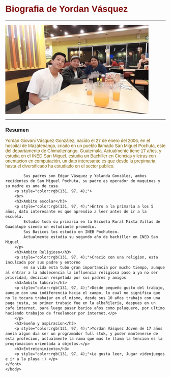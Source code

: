 <!DOCTYPE html>
<html>
    <head>
        <title>Biografia_Yordan</title>
    </head>
    <body>
        <font face="Comic Sans MS,arial">
        <h1 style="color:maroon;">Biografia de Yordan Vásquez</h1>
        <hr>
        <img src="WhatsApp Image 2023-08-28 at 3.38.02 PM.jpeg" width="450" height="280" >
        <hr>
        <h3>Resumen</h3>
        <p style="color:rgb(131, 97, 4);">
            Yordan Giovani Vásquez González, nacido el 27 de enero del 2006, en el hospital de Mazatenango, criado en un pueblo llamado San Miguel Pochuta,
            este del departamento de Chimaltenango, Guatemala.
            Actualmente tiene 17 años, y estudia en el INED San Miguel, estudia un Bachiller en Ciencias y letras con orientacion en computación, un dato interesante es que desde la prepimaria hasta el diversificado ha estudiado en el sector publico.
            
            Sus padres son Edgar Vásquez y Yolanda González, ambos recidentes de San Miguel Pochuta, su padre es operador de maquinas y su madre es ama de casa.
        <p style="color:rgb(131, 97, 4);">
        <br>
        <h3>Ambito escolar</h3>
        <p style="color:rgb(131, 97, 4);">Entro a la primaria a los 5 años, dato interesante es que aprendio a leer antes de ir a la escuela.
            Estudio toda su primaria en la Escuela Rural Mixta Villas de Guadalupe siendo un estudiante promedio.
            Sus Basicos los estudio en INEB Pochuteco.
            Actualmente estudia su segundo año de bachiller en INED San Miguel.
        </p>
        <h3>Ambito Religioso</h3>
        <p style="color:rgb(131, 97, 4);">Crecio con una religion, esta inculcada por sus padre y entorno
            en su vida esta tubo gran importancia por mucho tiempo, aunque al entrar a la adolecencia la influencia religiosa paso a ya no ser prioridad, decicion respetada por sus padres y amigos
        <h3>Ambito laboral</h3>
        <p style="color:rgb(131, 97, 4);">Desde pequeño gusto del trabajo, aunque con una indiferencia hacia el campo, lo cual no significa que no le tocara trabajar en el mismo, desde sus 10 años trabajo con una paga justa, su primer trabajo fue en la albañileria, despues en un cafe internet, para luego pasar barios años como peluquero, por ultimo haciendo trabajos de freelancer por internet.</p>
        </p>
        <h3>Sueño y aspiracion</h3>
        <p style="color:rgb(131, 97, 4);">Yordan Vásquez Joven de 17 años anela algun dia ser un programador full stok, y poder mantenerse de esta profecion, actualmente la rama que mas le llama la tencion es la programacion orientada a objetos.</p>
        <h3>Entretenimiento</h3>
        <p style="color:rgb(131, 97, 4);">Le gusta leer, Jugar videojuegos e ir a la playa :) </p>
    </font>
    </body>
